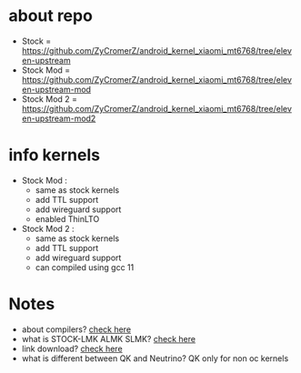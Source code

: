 # about repo
* Stock = https://github.com/ZyCromerZ/android_kernel_xiaomi_mt6768/tree/eleven-upstream
* Stock Mod = https://github.com/ZyCromerZ/android_kernel_xiaomi_mt6768/tree/eleven-upstream-mod
* Stock Mod 2 = https://github.com/ZyCromerZ/android_kernel_xiaomi_mt6768/tree/eleven-upstream-mod2

# info kernels
* Stock Mod : 
    * same as stock kernels
    * add TTL support
    * add wireguard support
    * enabled ThinLTO
* Stock Mod 2 : 
    * same as stock kernels
    * add TTL support
    * add wireguard support
    * can compiled using gcc 11
<!-- 
* QuantumKiller-N: 
    * Underclock CPU Big cores/cortex-a75 freq minimal from 850Mhz to 500Mhz
    * just normal kernel
    * 80Hz kernel timefrequency

* QuantumKiller-L: 
    * Underclock CPU Big cores/cortex-a75 freq minimal from 850Mhz to 500Mhz
    * Undervolt CPU
    * just normal kernel
    * 100Hz kernel timefrequency

* Neutrino-`<CPUCODE><GPUCODE>`
    * `CPUCODE` for <b>CPU</b> type
    * `GPUCODE` for <b>GPU</b> type
    * higher kernel timefrequency

# Detail about CODE things
* L = <b>CPU</b> : same as stock kernel
* H = <b>CPU</b> : overclock | cortex-a55/Little cores=2.05Ghz | cortex-a75/Big cores=2.2Ghz 
* X = <b>GPU</b> : same as stock kernel
* Y = <b>GPU</b> : same as merlin (1.000Mhz) and for lancelot only
* Z = <b>GPU</b> : Overclock to 1.018Mhz

# example about code
* Neurtino-LZ
    * L for Stock CPU frequencies
    * Z for Overclock GPU to 1.018Mhz -->

# Notes
* about compilers? <a href="https://github.com/ZyCromerZ/android_kernel_xiaomi_mt6768/blob/changelogs/about-compiler.md">check here</a>
* what is STOCK-LMK ALMK SLMK? <a href="https://github.com/ZyCromerZ/android_kernel_xiaomi_mt6768/blob/changelogs/about-lmk.md">check here</a>
* link download? <a href="https://github.com/ZyCromerZ/android_kernel_xiaomi_mt6768/blob/changelogs/download.md">check here</a>
* what is different between QK and Neutrino? QK only for non oc kernels